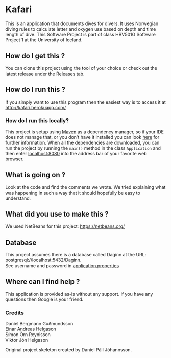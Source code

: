 # Kafari
This is an application that documents dives for divers. It uses Norwegian diving rules to calculate letter and oxygen use based on depth and time length of dive.
This Software Project is part of class HBV501G Software Project 1 at the University of Iceland.

## How do I get this ?
You can clone this project using the tool of your choice or check out the latest release under the Releases tab.

## How do I run this ?
If you simply want to use this program then the easiest way is to access it at http://kafari.herokuapp.com/

### How do I run this locally?
This project is setup using [Maven](https://maven.apache.org/what-is-maven.html) as a dependency manager, so if your IDE does not manage that, or you don't have it installed you can look [here](https://maven.apache.org/install.html) for further information.
When all the dependencies are downloaded, you can run the project by running the ``main()`` method in the class ``Application`` and then enter [localhost:8080](http://localhost:8080) into the address bar of your favorite web browser.

## What is going on ?
Look at the code and find the comments we wrote. We tried explaining what was happening in such a way that it should hopefully be easy to understand.

## What did you use to make this ?
We used NetBeans for this project: https://netbeans.org/

## Database
This project assumes there is a database called Daginn at the URL: postgresql://localhost:5432/Daginn.   
See username and password in [application.properties](https://github.com/Sykurpabbi/kafari/blob/master/src/main/resources/application.properties)

## Where can I find help ?
This application is provided as-is without any support. If you have any questions then Google is your friend.

### Credits
Daníel Bergmann Guðmundsson  
Einar Andreas Helgason  
Símon Örn Reynisson  
Viktor Jón Helgason  
  
Original project skeleton created by Daníel Páll Jóhannsson.
